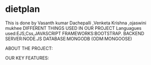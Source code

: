 # dietplan
This is done by 
Vasanth kumar Dachepalli ,Venketa Krishna ,ojaswini mukhee 
DIFFERENT THINGS USED IN OUR PROJECT
Languagues used:EJS,Css,JAVASCRIPT
FRAMEWORKS:BOOTSTRAP.
BACKEND SERVER:NODE.JS
DATABASE:MONGODB (ODM:MONGOOSE)

ABOUT THE PROJECT:




OUR KEY FEATURES:
